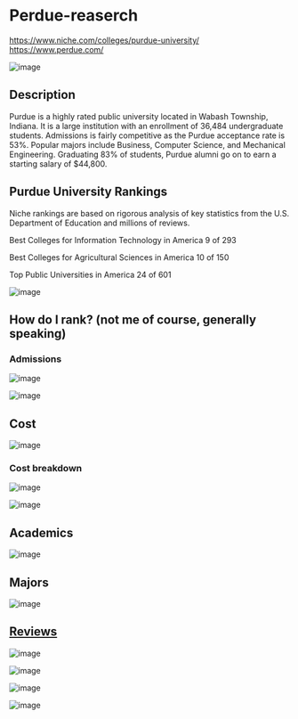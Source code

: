 # Perdue-reaserch

https://www.niche.com/colleges/purdue-university/
https://www.perdue.com/

![image](https://github.com/user-attachments/assets/3f2757ce-b8ff-44c4-8f8c-0436bdd09e55)

## Description
Purdue is a highly rated public university located in Wabash Township, Indiana. It is a large institution with an enrollment of 36,484 undergraduate students. Admissions is fairly competitive as the Purdue acceptance rate is 53%. Popular majors include Business, Computer Science, and Mechanical Engineering. Graduating 83% of students, Purdue alumni go on to earn a starting salary of $44,800.


## Purdue University Rankings
Niche rankings are based on rigorous analysis of key statistics from the U.S. Department of Education and millions of reviews.


Best Colleges for Information Technology in America
9 of 293

Best Colleges for Agricultural Sciences in America
10 of 150

Top Public Universities in America
24 of 601


![image](https://github.com/user-attachments/assets/e32d7fee-f325-4dad-98e9-7517f1696e5f)

## How do I rank? (not me of course, generally speaking)

### Admissions
![image](https://github.com/user-attachments/assets/c7728d12-0aa5-46cc-9946-958e2196b95a)


![image](https://github.com/user-attachments/assets/13b11fd6-8f36-4893-97eb-b08cf59018d6)

## Cost

![image](https://github.com/user-attachments/assets/75dac17f-aa1c-424f-81e0-9ffd20e57595)

### Cost breakdown
![image](https://github.com/user-attachments/assets/edf951c0-b2e3-4163-9113-00263131238d)

![image](https://github.com/user-attachments/assets/eb51c7e2-08bb-4df4-a10a-0f0408df220f)


## Academics

![image](https://github.com/user-attachments/assets/c3bb03a6-d5c1-4972-89f1-946258cf4d9c)

## Majors

![image](https://github.com/user-attachments/assets/933a7b9a-3d3b-4c45-828f-72e01e197434)

## <a href = "https://www.niche.com/colleges/purdue-university/reviews/"> Reviews </a>

![image](https://github.com/user-attachments/assets/477e6a80-7e24-4974-80f2-2658cc00c728)

![image](https://github.com/user-attachments/assets/e5f535bd-a7a0-4328-ad58-337d7c0e17ad)

![image](https://github.com/user-attachments/assets/e78142e0-5181-479c-bbf2-ca411e25a822)

![image](https://github.com/user-attachments/assets/ab58c603-dbf4-412c-9458-20ae52353be3)







